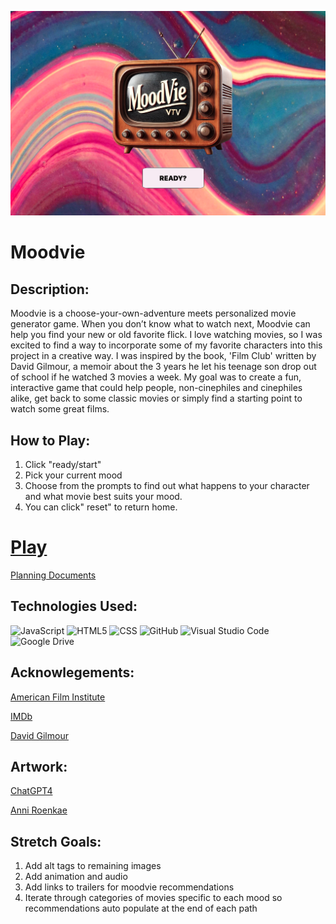 ![Moodvie](assets/img/Screenshot.png)

# Moodvie  

## Description:
Moodvie is a choose-your-own-adventure meets personalized movie generator game. When you don’t know what to watch next, Moodvie can help you find your new or old favorite flick. I love watching movies, so I was excited to find a way to incorporate some of my favorite characters into this project in a creative way. I was inspired by the book, 'Film Club' written by David Gilmour, a memoir about the 3 years he let his teenage son drop out of school if he watched 3 movies a week. My goal was to create a fun, interactive game that could help people, non-cinephiles and cinephiles alike, get back to some classic movies or simply find a starting point to watch some great films.

## How to Play:
1. Click "ready/start"
2. Pick your current mood
3. Choose from the prompts to find out what happens to your character and what movie best suits your mood.
4. You can click" reset" to return home.
# [Play](https://incogn-ito.github.io/moodvie/)

[Planning Documents](https://docs.google.com/document/d/14sEc207wUQUH7VWI_DEM9FekjYFtgBQHSiLgz_-qOk4/edit?usp=sharing)

## Technologies Used:

![JavaScript](https://img.shields.io/badge/javascript-%23323330.svg?style=for-the-badge&logo=javascript&logoColor=%23F7DF1E)
![HTML5](https://img.shields.io/badge/html5-%23E34F26.svg?style=for-the-badge&logo=html5&logoColor=white)
![CSS](https://camo.githubusercontent.com/9bb8902d6fde4b0ea32ebdb8e5162dd578cd13d693ab8d35ed5eb7daad78abf8/68747470733a2f2f696d672e736869656c64732e696f2f62616467652f4353532d3233393132303f267374796c653d666f722d7468652d6261646765266c6f676f3d63737333266c6f676f436f6c6f723d7768697465)
![GitHub](https://img.shields.io/badge/github-%23121011.svg?style=for-the-badge&logo=github&logoColor=white)
![Visual Studio Code](https://img.shields.io/badge/Visual%20Studio%20Code-0078d7.svg?style=for-the-badge&logo=visual-studio-code&logoColor=white)
![Google Drive](https://img.shields.io/badge/Google%20Drive-4285F4?style=for-the-badge&logo=googledrive&logoColor=white)

## Acknowlegements:

[American Film Institute](https://www.afi.com/afis-100-years-100-movies-10th-anniversary-edition/)

[IMDb](Imdb.com) 

[David Gilmour](https://en.wikipedia.org/wiki/The_Film_Club)

## Artwork:

[ChatGPT4](chatGPT.com)

[Anni Roenkae](https://www.pexels.com/@anniroenkae/highlights/)

## Stretch Goals:
1. Add alt tags to remaining images
2. Add animation and audio
3. Add links to trailers for moodvie recommendations
4. Iterate through categories of movies specific to each mood so recommendations auto populate at the end of each path









